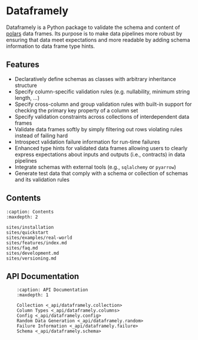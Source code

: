 # Dataframely

Dataframely is a Python package to validate the schema and content of [polars](https://pola.rs/) data frames.
Its purpose is to make data pipelines more robust by ensuring that data meet expectations and more readable by adding
schema information to data frame type hints.

## Features

- Declaratively define schemas as classes with arbitrary inheritance structure
- Specify column-specific validation rules (e.g. nullability, minimum string length, ...)
- Specify cross-column and group validation rules with built-in support for checking the primary key property of a
  column set
- Specify validation constraints across collections of interdependent data frames
- Validate data frames softly by simply filtering out rows violating rules instead of failing hard
- Introspect validation failure information for run-time failures
- Enhanced type hints for validated data frames allowing users to clearly express expectations about inputs and
  outputs (i.e., contracts) in data pipelines
- Integrate schemas with external tools (e.g., `sqlalchemy` or `pyarrow`)
- Generate test data that comply with a schema or collection of schemas and its validation rules

## Contents

```{toctree}
:caption: Contents
:maxdepth: 2

sites/installation
sites/quickstart
sites/examples/real-world
sites/features/index.md
sites/faq.md
sites/development.md
sites/versioning.md
```

## API Documentation

```{toctree}
    :caption: API Documentation
    :maxdepth: 1

    Collection <_api/dataframely.collection>
    Column Types <_api/dataframely.columns>
    Config <_api/dataframely.config>
    Random Data Generation <_api/dataframely.random>
    Failure Information <_api/dataframely.failure>
    Schema <_api/dataframely.schema>

```
